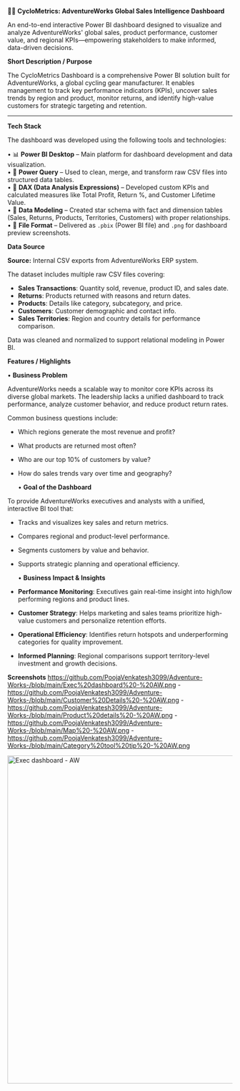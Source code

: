 🚴‍♂️ **CycloMetrics: AdventureWorks Global Sales Intelligence Dashboard**

An end-to-end interactive Power BI dashboard designed to visualize and analyze AdventureWorks' global sales, product performance, customer value, and regional KPIs—empowering stakeholders to make informed, data-driven decisions.

**Short Description / Purpose**

The CycloMetrics Dashboard is a comprehensive Power BI solution built for AdventureWorks, a global cycling gear manufacturer. It enables management to track key performance indicators (KPIs), uncover sales trends by region and product, monitor returns, and identify high-value customers for strategic targeting and retention.

---

**Tech Stack**

The dashboard was developed using the following tools and technologies:<br>

• 📊 **Power BI Desktop** – Main platform for dashboard development and data visualization.<br>
• 🧹 **Power Query** – Used to clean, merge, and transform raw CSV files into structured data tables.<br>
• 🧠 **DAX (Data Analysis Expressions)** – Developed custom KPIs and calculated measures like Total Profit, Return %, and Customer Lifetime Value.<br>
• 🔗 **Data Modeling** – Created star schema with fact and dimension tables (Sales, Returns, Products, Territories, Customers) with proper relationships.<br>
• 📁 **File Format** – Delivered as `.pbix` (Power BI file) and `.png` for dashboard preview screenshots.

**Data Source**

**Source:** Internal CSV exports from AdventureWorks ERP system.

The dataset includes multiple raw CSV files covering:

* **Sales Transactions**: Quantity sold, revenue, product ID, and sales date.
* **Returns**: Products returned with reasons and return dates.
* **Products**: Details like category, subcategory, and price.
* **Customers**: Customer demographic and contact info.
* **Sales Territories**: Region and country details for performance comparison.

Data was cleaned and normalized to support relational modeling in Power BI.

**Features / Highlights**

  • **Business Problem**

AdventureWorks needs a scalable way to monitor core KPIs across its diverse global markets. The leadership lacks a unified dashboard to track performance, analyze customer behavior, and reduce product return rates.

Common business questions include:

* Which regions generate the most revenue and profit?
* What products are returned most often?
* Who are our top 10% of customers by value?
* How do sales trends vary over time and geography?

   • **Goal of the Dashboard**

To provide AdventureWorks executives and analysts with a unified, interactive BI tool that:

* Tracks and visualizes key sales and return metrics.
* Compares regional and product-level performance.
* Segments customers by value and behavior.
* Supports strategic planning and operational efficiency.

   • **Business Impact & Insights**

* **Performance Monitoring**: Executives gain real-time insight into high/low performing regions and product lines.
* **Customer Strategy**: Helps marketing and sales teams prioritize high-value customers and personalize retention efforts.
* **Operational Efficiency**: Identifies return hotspots and underperforming categories for quality improvement.
* **Informed Planning**: Regional comparisons support territory-level investment and growth decisions.


**Screenshots**
https://github.com/PoojaVenkatesh3099/Adventure-Works-/blob/main/Exec%20dashboard%20-%20AW.png - https://github.com/PoojaVenkatesh3099/Adventure-Works-/blob/main/Customer%20Details%20-%20AW.png - https://github.com/PoojaVenkatesh3099/Adventure-Works-/blob/main/Product%20details%20-%20AW.png - https://github.com/PoojaVenkatesh3099/Adventure-Works-/blob/main/Map%20-%20AW.png - https://github.com/PoojaVenkatesh3099/Adventure-Works-/blob/main/Category%20tool%20tip%20-%20AW.png 

<img width="1311" height="735" alt="Exec dashboard - AW" src="https://github.com/user-attachments/assets/3d5e24a1-5ac5-4974-be4d-f47e2619caae" />




